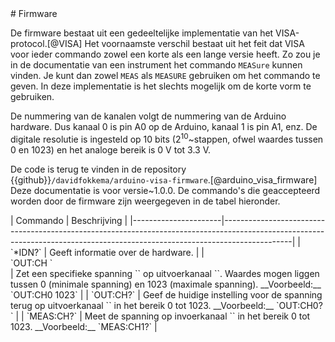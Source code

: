 <div id="ch:firmware"></div>
# Firmware

De firmware bestaat uit een gedeeltelijke implementatie van het VISA-protocol.[@VISA] Het voornaamste verschil bestaat uit het feit dat VISA voor ieder commando zowel een korte als een lange versie heeft. Zo zou je in de documentatie van een instrument het commando `MEASure` kunnen vinden. Je kunt dan zowel `MEAS` als `MEASURE` gebruiken om het commando te geven. In deze implementatie is het slechts mogelijk om de korte vorm te gebruiken.

De nummering van de kanalen volgt de nummering van de Arduino hardware. Dus kanaal 0 is pin A0 op de Arduino, kanaal 1 is pin A1, enz. De digitale resolutie is ingesteld op 10 bits ($2^{10}$~stappen, ofwel waardes tussen 0 en 1023) en het analoge bereik is 0 V tot 3.3 V.

De code is terug te vinden in de repository {{github}}`/davidfokkema/arduino-visa-firmware`.[@arduino_visa_firmware] Deze documentatie is voor versie~1.0.0. De commando's die geaccepteerd worden door de firmware zijn weergegeven in de tabel hieronder.

<div id="tab:firmware"></div>
|  Commando            |  Beschrijving                                                                                                                                                               |
|----------------------|-----------------------------------------------------------------------------------------------------------------------------------------------------------------------------|
| `*IDN?`              | Geeft informatie over de hardware.                                                                                                                                          |
| <div style="white-space: nowrap">`OUT:CH<ch> <value>`</div> | Zet een specifieke spanning `<value>` op uitvoerkanaal `<ch>`. Waardes mogen liggen tussen 0 (minimale spanning) en 1023 (maximale spanning). __Voorbeeld:__ `OUT:CH0 1023` |
| `OUT:CH<ch>?`        | Geef de huidige instelling voor de spanning terug op uitvoerkanaal `<ch>` in het bereik 0 tot 1023. __Voorbeeld:__ `OUT:CH0?`                                               |
| `MEAS:CH<ch>?`       | Meet de spanning op invoerkanaal `<ch>` in het bereik 0 tot 1023. __Voorbeeld:__ `MEAS:CH1?`                                                                                |
